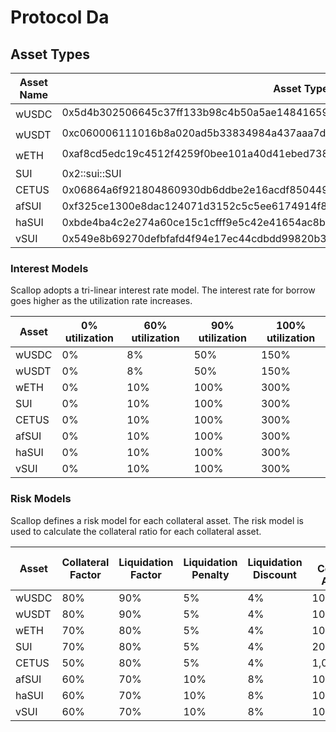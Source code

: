# Protocol Da

## Asset Types



| Asset Name | Asset Type                                                                       |
| ---------- | -------------------------------------------------------------------------------- |
| wUSDC      | 0x5d4b302506645c37ff133b98c4b50a5ae14841659738d6d733d59d0d217a93bf::coin::COIN   |
| wUSDT      | 0xc060006111016b8a020ad5b33834984a437aaa7d3c74c18e09a95d48aceab08c::coin::COIN   |
| wETH       | 0xaf8cd5edc19c4512f4259f0bee101a40d41ebed738ade5874359610ef8eeced5::coin::COIN   |
| SUI        | 0x2::sui::SUI                                                                    |
| CETUS      | 0x06864a6f921804860930db6ddbe2e16acdf8504495ea7481637a1c8b9a8fe54b::cetus::CETUS |
| afSUI      | 0xf325ce1300e8dac124071d3152c5c5ee6174914f8bc2161e88329cf579246efc::afsui::AFSUI |
| haSUI      | 0xbde4ba4c2e274a60ce15c1cfff9e5c42e41654ac8b6d906a57efa4bd3c29f47d::hasui::HASUI |
| vSUI       | 0x549e8b69270defbfafd4f94e17ec44cdbdd99820b33bda2278dea3b9a32d3f55::cert::CERT   |



### Interest Models

Scallop adopts a tri-linear interest rate model. The interest rate for borrow goes higher as the utilization rate increases.

| Asset  | 0% utilization | 60% utilization | 90% utilization | 100% utilization |
| ------ | -------------- | --------------- | --------------- | ---------------- |
| wUSDC  | 0%             | 8%              | 50%             | 150%             |
| wUSDT  | 0%             | 8%              | 50%             | 150%             |
| wETH   | 0%             | 10%             | 100%            | 300%             |
| SUI    | 0%             | 10%             | 100%            | 300%             |
| CETUS  | 0%             | 10%             | 100%            | 300%             |
| afSUI  | 0%             | 10%             | 100%            | 300%             |
| haSUI  | 0%             | 10%             | 100%            | 300%             |
| vSUI   | 0%             | 10%             | 100%            | 300%             |



### Risk Models

Scallop defines a risk model for each collateral asset. The risk model is used to calculate the collateral ratio for each collateral asset.

| Asset  | Collateral Factor | Liquidation Factor | Liquidation Penalty | Liquidation Discount | Max Collateral Amount |
| ------ | ----------------- | ------------------ | ------------------- | -------------------- | --------------------- |
| wUSDC  | 80%               | 90%                | 5%                  | 4%                   | 10,000,000            |
| wUSDT  | 80%               | 90%                | 5%                  | 4%                   | 10,000,000            |
| wETH   | 70%               | 80%                | 5%                  | 4%                   | 10,000                |
| SUI    | 70%               | 80%                | 5%                  | 4%                   | 20,000,000            |
| CETUS  | 50%               | 80%                | 5%                  | 4%                   | 1,000,000             |
| afSUI  | 60%               | 70%                | 10%                 | 8%                   | 100,000               |
| haSUI  | 60%               | 70%                | 10%                 | 8%                   | 100,000               |
| vSUI   | 60%               | 70%                | 10%                 | 8%                   | 100,000               |



